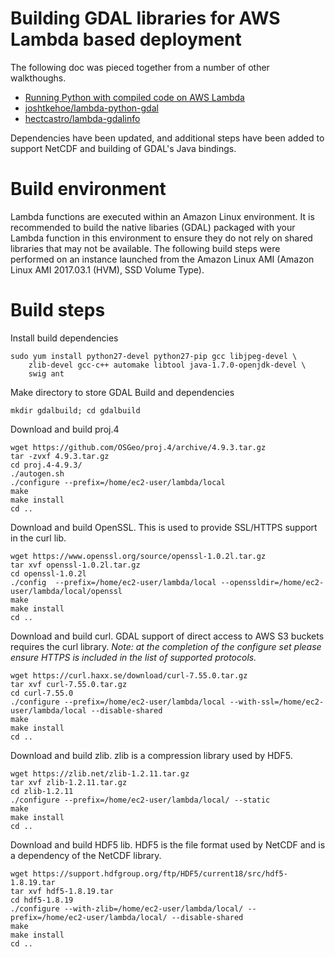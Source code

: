 # Building GDAL libraries for AWS Lambda based deployment
The following doc was pieced together from a number of other walkthoughs. 
- [Running Python with compiled code on AWS Lambda](http://www.perrygeo.com/running-python-with-compiled-code-on-aws-lambda.html)
- [joshtkehoe/lambda-python-gdal](https://github.com/joshtkehoe/lambda-python-gdal)
- [hectcastro/lambda-gdalinfo](https://github.com/hectcastro/lambda-gdalinfo)

Dependencies have been updated, and additional steps have been added to support NetCDF and building of GDAL's Java bindings.

# Build environment
Lambda functions are executed within an Amazon Linux environment. It is recommended to build the native libaries (GDAL) packaged with your Lambda function in this environment to ensure they do not rely on shared libraries that may not be available.  The following build steps were performed on an instance launched from the Amazon Linux AMI (Amazon Linux AMI 2017.03.1 (HVM), SSD Volume Type).

# Build steps
Install build dependencies

    sudo yum install python27-devel python27-pip gcc libjpeg-devel \
        zlib-devel gcc-c++ automake libtool java-1.7.0-openjdk-devel \
        swig ant

Make directory to store GDAL Build and dependencies

    mkdir gdalbuild; cd gdalbuild

Download and build proj.4

    wget https://github.com/OSGeo/proj.4/archive/4.9.3.tar.gz
    tar -zvxf 4.9.3.tar.gz
    cd proj.4-4.9.3/
    ./autogen.sh
    ./configure --prefix=/home/ec2-user/lambda/local
    make
    make install
    cd ..

Download and build OpenSSL. This is used to provide SSL/HTTPS support in the curl lib.

    wget https://www.openssl.org/source/openssl-1.0.2l.tar.gz
    tar xvf openssl-1.0.2l.tar.gz
    cd openssl-1.0.2l
    ./config  --prefix=/home/ec2-user/lambda/local --openssldir=/home/ec2-user/lambda/local/openssl
    make
    make install
    cd ..

Download and build curl. GDAL support of direct access to AWS S3 buckets requires the curl library. *Note: at the completion of the configure set please ensure HTTPS is included in the list of supported protocols.*

    wget https://curl.haxx.se/download/curl-7.55.0.tar.gz
    tar xvf curl-7.55.0.tar.gz
    cd curl-7.55.0
    ./configure --prefix=/home/ec2-user/lambda/local --with-ssl=/home/ec2-user/lambda/local --disable-shared
    make
    make install
    cd ..

Download and build zlib. zlib is a compression library used by HDF5.

    wget https://zlib.net/zlib-1.2.11.tar.gz
    tar xvf zlib-1.2.11.tar.gz
    cd zlib-1.2.11
    ./configure --prefix=/home/ec2-user/lambda/local/ --static
    make
    make install
    cd ..

Download and build HDF5 lib. HDF5 is the file format used by NetCDF and is a dependency of the NetCDF library.

    wget https://support.hdfgroup.org/ftp/HDF5/current18/src/hdf5-1.8.19.tar
    tar xvf hdf5-1.8.19.tar
    cd hdf5-1.8.19
    ./configure --with-zlib=/home/ec2-user/lambda/local/ --prefix=/home/ec2-user/lambda/local/ --disable-shared
    make
    make install
    cd ..
    
    
    


